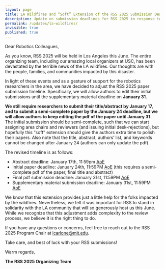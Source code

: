 ```yaml
---
layout: page
title: LA Wildfires and “Soft” Extension of the RSS 2025 Submission Deadline
description: Update on submission deadlines for RSS 2025 in response to LA wildfires
permalink: /updates/la-wildfires/
invisible: true
published: true
---
```


<!-- ## LA Wildfires and “Soft” Extension of the RSS 2025 Submission Deadline -->

Dear Robotics Colleagues,

As you know, RSS 2025 will be held in Los Angeles this June. The entire organizing team, including our amazing local organizers at USC, has been devastated by the terrible news of the LA wildfires. Our thoughts are with the people, families, and communities impacted by this disaster.

In light of these events and as a gesture of support for the robotics researchers in the area, we have decided to adjust the RSS 2025 paper submission timeline. Specifically, we will allow authors to edit their initial submissions until the supplementary material deadline on **January 31**.

**We still require researchers to submit their title/abstract by January 17, and to submit a semi-complete paper by the January 24 deadline, but we will allow authors to keep editing the pdf of the paper until January 31.** 
The initial submission should be semi-complete, such that we can start assigning area chairs and reviewers  (and issuing initial desk-rejections), but hopefully this “soft” extension should give the authors extra time to polish their papers. Also note that the title, abstract, authors’ list, and keywords cannot be changed after January 24 (authors can only update the pdf).

The revised timeline is as follows:

<!-- <table class="table">
    <tbody>
        <tr>
            <td>Abstract deadline</td>
            <td>January 17th, 11:59pm <a href="https://time.is/Anywhere_on_Earth">AoE</a></td>
        </tr>
        <tr>
            <td>Initial paper deadline</td>
            <td>January 24th, 11:59PM <a href="https://time.is/Anywhere_on_Earth">AoE</a> (this requires a semi-complete pdf of the paper, final title and abstract)</td>
        </tr>
        <tr>
            <td>Final pdf submission deadline</td>
            <td>January 31st, 11:59PM <a href="https://time.is/Anywhere_on_Earth">AoE</a></td>
        </tr>
        <tr>
            <td>Supplementary material submission deadline</td>
            <td>January 31st, 11:59PM <a href="https://time.is/Anywhere_on_Earth">AoE</a></td>
        </tr>
    </tbody>
</table> -->

- Abstract deadline: January 17th, 11:59pm <a href="https://time.is/Anywhere_on_Earth">AoE</a>
- Initial paper deadline: January 24th, 11:59PM <a href="https://time.is/Anywhere_on_Earth">AoE</a> (this requires a semi-complete pdf of the paper, final title and abstract)
- Final pdf submission deadline: January 31st, 11:59PM <a href="https://time.is/Anywhere_on_Earth">AoE</a>
- Supplementary material submission deadline: January 31st, 11:59PM <a href="https://time.is/Anywhere_on_Earth">AoE</a>

We know that this extension provides just a little help for the folks impacted by the wildfires. Nevertheless, we felt it was important for RSS to stand in solidarity with the LA community that will so generously host us this June. While we recognize that this adjustment adds complexity to the review process, we believe it is the right thing to do.

If you have any questions or concerns, feel free to reach out to the RSS 2025 Program Chair at [lcarlone@mit.edu](mailto:lcarlone@mit.edu).

Take care, and best of luck with your RSS submissions!

Warm regards,

**The RSS 2025 Organizing Team**

<!-- Dear Robotics Colleagues,

As you know, RSS 2025 will be held in Los Angeles this June. The entire organizing team, including our amazing local organizers at USC, has been devastated by the terrible news of the LA wildfires. Our thoughts are with the people, families, and communities impacted by this disaster.

In light of these events and as a gesture of support for the robotics researchers in the area, we have decided to adjust the RSS 2025 paper submission timeline. Specifically, we will allow authors to edit their initial submissions until the supplementary material deadline on January 31.

We still require researchers to submit their title/abstract by January 17, and to submit a semi-complete paper by the January 24 deadline, but we will allow authors to keep editing the pdf of the paper until January 31. The initial submission should be semi-complete, such that we can start assigning area chairs and reviewers, but hopefully this “soft” extension should give the authors extra time to polish their papers. Also note that the title, abstract, authors’ list, and keywords cannot be changed after January 24 (the authors can only update the pdf).

We understand that this is a small gesture in light of the challenges faced by those directly impacted by the wildfires. Nevertheless, we felt it was important for RSS to stand in solidarity with the LA community that will so generously host us this June. While we recognize that this adjustment adds complexity to the review process, we believe it is the right thing to do.

If you have any questions or concerns, feel free to reach out to the RSS 2025 Program Chair at [lcarlone@mit.edu](mailto:lcarlone@mit.edu).

Take care, and best of luck with your RSS submissions!

Warm regards,  
**The RSS 2025 Organizing Team** -->

